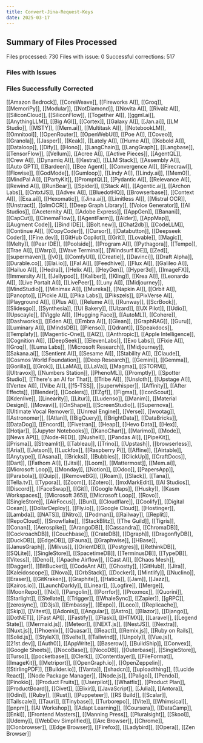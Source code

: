 ```yaml
---
title: Convert-Jina-Request-Keys
date: 2025-03-17
---
```

## Summary of Files Processed
Files processed: 730
Files with issue: 0
Successful corrections: 517

### Files with Issues


### Files Successfully Corrected
[[Amazon Bedrock]], [[CoreWeave]], [[Fireworks AI]], [[Groq]], [[MemoriPy]], [[Modular]], [[NotDiamond]], [[Novita AI]], [[Rivalz AI]], [[SiliconCloud]], [[SiliconFlow]], [[Together AI]], [[ggml.ai]], [[AnythingLLM]], [[Big AGI]], [[Cortex]], [[Galaxy AI]], [[Jan.ai]], [[LM Studio]], [[MSTY]], [[Mem.ai]], [[Multitask AI]], [[NotebookLM]], [[Omnitool]], [[OpenRouter]], [[OpenWebUI]], [[Poe AI]], [[Coveo]], [[Granola]], [[Jasper]], [[Keak]], [[Lately AI]], [[Hume AI]], [[Kobold AI]], [[Dataloop]], [[Dify]], [[Hono]], [[LangChain]], [[LangGraph]], [[Langbase]], [[TensorFlow]], [[Vellum]], [[Acree AI]], [[Active Pieces]], [[AgentQL]], [[Crew AI]], [[Dynamiq AI]], [[Kestra]], [[LLM Stack]], [[Assembly AI]], [[Auto GPT]], [[Bardeen]], [[Bee Agent]], [[Convergence AI]], [[Firecrawl]], [[Flowise]], [[GodMode]], [[Gumloop]], [[Lindy AI]], [[Lindy.ai]], [[Mem0]], [[MindPal AI]], [[PartyKit]], [[PromptQL]], [[Pydantic AI]], [[Relevance AI]], [[Rewind AI]], [[RunBear]], [[Spider]], [[Stack AI]], [[Agentic.ai]], [[Archon Labs]], [[CntxtJS]], [[Advex AI]], [[BluedotHQ]], [[Browserbase]], [[Context AI]], [[Exa.ai]], [[Hexomatic]], [[Jina.ai]], [[Limitless AI]], [[Mistral OCR]], [[Unstract]], [[olmOCR]], [[Deep Graph Library]], [[Voice Generator]], [[AI Studios]], [[Aceternity AI]], [[Adobe Express]], [[AppGen]], [[Banani]], [[CapCut]], [[CinemaFlow]], [[AgentFarm]], [[Aider]], [[AppMap]], [[Augment Code]], [[Bind IDE]], [[Bolt.new]], [[Chat2db]], [[CodeLLM]], [[Continue AI]], [[CopyCoder]], [[Cursor]], [[Databutton]], [[Deepseek Coder]], [[Fine.dev]], [[GitHub Copilot]], [[Grit]], [[Lovable]], [[Magic]], [[Melty]], [[Pear IDE]], [[Poolside]], [[Program AI]], [[Pythagora]], [[Tempo]], [[Trae AI]], [[Warp]], [[Wave Terminal]], [[Windsurf IDE]], [[Zed]], [[supermaven]], [[v0]], [[ComfyUI]], [[Creatie]], [[Davinci]], [[Draft Alpha]], [[Durable.co]], [[Elai.io]], [[Fal Ai]], [[Feedhive]], [[Flux AI]], [[Galileo AI]], [[Hailuo AI]], [[Hedra]], [[Helix AI]], [[HeyGen]], [[Hyper3d]], [[ImageFX]], [[Immersity AI]], [[Jellypod]], [[Kaliber]], [[Kling]], [[Krea AI]], [[Leonardo AI]], [[Live Portait AI]], [[LivePeer]], [[Luny AI]], [[Midjourney]], [[MindStudio]], [[Minimax AI]], [[Mureka]], [[Napkin AI]], [[Orbit AI]], [[Panopto]], [[Pickle AI]], [[Pika Labs]], [[Pikszels]], [[PixVerse AI]], [[Playground AI]], [[Plus AI]], [[Relume AI]], [[Runway]], [[ScrBook]], [[Slidesgo]], [[Synthesia]], [[UI Bakery]], [[UIzard]], [[UX Pilot]], [[Udio]], [[Upscayle]], [[Viggle AI]], [[Hugging Face]], [[AutoML]], [[Cohere]], [[Dashworks]], [[Eden AI]], [[Embra AI]], [[Glean]], [[GraphRAG]], [[Guru]], [[Luminary AI]], [[MindsDB]], [[Pienso]], [[Qdrant]], [[Speakdocs]], [[Templafy]], [[Magentic-One]], [[AI2]], [[Anthropic]], [[Apple Intelligence]], [[Cognition AI]], [[DeepSeek]], [[ElevenLabs]], [[Exo Labs]], [[Fixie AI]], [[Groq]], [[Luma Labs]], [[Microsoft Research]], [[Midjourney]], [[Sakana.ai]], [[Sentient AI]], [[Sesame AI]], [[Stability AI]], [[Claude]], [[Cosmos World Foundation]], [[Deep Research]], [[Gemini]], [[Gemma]], [[Gorilla]], [[Grok]], [[LLaMA]], [[LLaVa]], [[Magma]], [[STORM]], [[Ultravox]], [[Numbers Station]], [[PhenoML]], [[Promptly]], [[Spotter Studio]], [[There's an AI for That]], [[Tribe AI]], [[Unsloth]], [[Upstage AI]], [[Vertex AI]], [[Vibe AI]], [[f5-TSS]], [[superwhisper]], [[Affinity]], [[After Effects]], [[Blender]], [[Coolers]], [[EZgf]], [[Figma]], [[IconScout]], [[Kdenlive]], [[Linearity]], [[Litur]], [[Ludenso]], [[Manim]], [[Material Design]], [[Movavi]], [[OnShape]], [[ScreenStudio]], [[Supernova]], [[Ultimate Vocal Remover]], [[Unreal Engine]], [[Verse]], [[wootag]], [[Astronomer]], [[Atlan]], [[BigQuery]], [[BrightData]], [[DataBricks]], [[DataDog]], [[Encord]], [[Fivetran]], [[Heap]], [[Hevo Data]], [[Hex]], [[Hotjar]], [[Jupyter Notebooks]], [[KanoChart]], [[Marimo]], [[Mode]], [[News API]], [[Node-RED]], [[Nushell]], [[Pandas AI]], [[PipeKit]], [[Prisma]], [[Streamlit]], [[Tableau]], [[Trino]], [[Upstash]], [[browserless]], [[Aria]], [[Jetson]], [[Luckfox]], [[Raspberry Pi]], [[Affine]], [[Airtable]], [[Anytype]], [[Asana]], [[Bricks]], [[Bubbles]], [[ClickUp]], [[CraftDocs]], [[Dart]], [[Fathom AI]], [[Jitsi]], [[Loom]], [[Mattermost]], [[Mem.ai]], [[Microsoft Loop]], [[Monday]], [[Notion]], [[Odoo]], [[PapersApp]], [[Parabola]], [[Quip]], [[RemoveBG]], [[Roam]], [[Slack]], [[Tana]], [[Tella.tv]], [[Typora]], [[Zoom]], [[Zotero]], [[mxMarkEdit]], [[AI Studios]], [[Discord]], [[FaceSwap]], [[Git]], [[Google Maps]], [[Husky]], [[Kasm Workspaces]], [[Microsoft 365]], [[Microsoft Loop]], [[Rovo]], [[SingleStore]], [[AirFocus]], [[Bun]], [[Cloudflare]], [[Coolify]], [[Digital Ocean]], [[DollarDeploy]], [[Fly.io]], [[Google Cloud]], [[Hostinger]], [[Lambda]], [[NATS]], [[Nitro]], [[Podman]], [[Railway]], [[Replit]], [[RepoCloud]], [[Snowflake]], [[StackBlitz]], [[The Guild]], [[Tigris]], [[Conan]], [[Aerospike]], [[ArangoDB]], [[Cassandra]], [[ChromaDB]], [[CockroachDB]], [[Couchbase]], [[CrateDB]], [[Dgraph]], [[DragonflyDB]], [[DuckDB]], [[EdgeDB]], [[Fauna]], [[Graphwise]], [[HBase]], [[JanusGraph]], [[Milvus]], [[OrientDB]], [[Postgres]], [[RethinkDB]], [[SQLite]], [[SingleStore]], [[SpacetimeDB]], [[TerminusDB]], [[TypeDB]], [[Vitess]], [[Deno]], [[Apache Airflow]], [[Cast AI]], [[Chaos Mesh]], [[Dagger]], [[BitBucket]], [[CodeAnt AI]], [[Ghostty]], [[GitHub]], [[Jira]], [[Kaleidoscope]], [[Nova]], [[OrbStack]], [[Docker]], [[Mintlify]], [[Nuclino]], [[Eraser]], [[GitKraken]], [[Graphite]], [[Hatica]], [[Jam]], [[Jazz]], [[Kairos.io]], [[LaunchDarkly]], [[Linear]], [[Logfire]], [[Merge]], [[MoonRepo]], [[Nx]], [[Pangolin]], [[Porrfor]], [[Proxmox]], [[Quorini]], [[Starlight]], [[Stellate]], [[Trigger]], [[WhaleSync]], [[Zapier]], [[gRPC]], [[zerosync]], [[D3js]], [[Embassy]], [[Expo]], [[Loco]], [[Replicache]], [[Skip]], [[Vitest]], [[Adonis]], [[Angular]], [[Astro]], [[Blazor]], [[Django]], [[DotNET]], [[Fast API]], [[Fastify]], [[Flask]], [[HTMX]], [[Laravel]], [[Legend State]], [[Mermaid.js]], [[Meteor]], [[NEXT.js]], [[NestJS]], [[Nextra]], [[Nuxt.js]], [[Phoenix]], [[Quasar]], [[React]], [[Remix.js]], [[Ruby on Rails]], [[Solid.js]], [[StyleX]], [[Svelte]], [[Tailwind]], [[Unpoly]], [[Vue.js]], [[21st.dev]], [[Auth0]], [[AppWrite]], [[Baserow]], [[BuildShip]], [[Convex]], [[Google Sheets]], [[NocoBase]], [[NocoDB]], [[Outerbase]], [[SingleStore]], [[Turso]], [[pocketbase]], [[Clerk]], [[Contentlayer]], [[FileFormat]], [[ImageKit]], [[Metriport]], [[OpenGraph.io]], [[OpenZeppelin]], [[StirlingPDF]], [[Builder.io]], [[Vanta]], [[shadcn]], [[uploadthing]], [[Lucide React]], [[Node Package Manager]], [[Node.js]], [[Paligo]], [[Pendo]], [[Pinokio]], [[Product Fruits]], [[Userpilot]], [[Whatfix]], [[Product Plan]], [[ProductBoard]], [[Civet]], [[Elixir]], [[JavaScript]], [[Julia]], [[Antora]], [[Odin]], [[Ruby]], [[Rust]], [[Puppeteer]], [[RS Build]], [[Scalar]], [[Tailscale]], [[Tauri]], [[Tinybase]], [[Turborepo]], [[Vite]], [[Whimsical]], [[pnpm]], [[AI Workshop]], [[Adapt Learning]], [[Coursera]], [[DataCamp]], [[Enki]], [[Frontend Masters]], [[Manning Press]], [[Pluralsight]], [[Skool]], [[Udemy]], [[WebDev Simplified]], [[Arc Browser]], [[Chrome]], [[Clonbrowser]], [[Edge Browser]], [[Firefox]], [[Ladybird]], [[Opera]], [[Zen Browser]]
